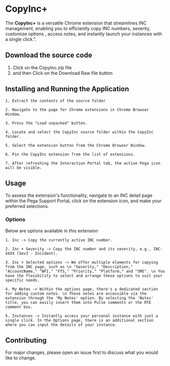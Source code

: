 # CopyInc+

The **CopyInc+** is a versatile Chrome extension that streamlines INC management, enabling you to efficiently copy INC numbers, severity, customize options , access notes, and instantly launch your instances with a single click.".

## Download the source code
1. Click on the CopyInc.zip file
2. and then Click on the Download Raw file button 

## Installing and Running the Application
```
1. Extract the contents of the source folder 

2. Navigate to the page for Chrome extensions in Chrome Browser Window. 

3. Press the "Load unpacked" button. 

4. Locate and select the CopyInc source folder within the CopyInc folder. 

5. Select the extension button from the Chrome Browser Window. 

6. Pin the CopyInc extension from the list of extensions. 

7. After refreshing the Interaction Portal tab, the active Pega icon will be visible.
```
## Usage

To assess the extension's functionality, navigate to an INC detail page within the Pega Support Portal, click on the extension icon, and make your preferred selections.

### Options
Below are options available in this extension

```
1. Inc -> Copy the currently active INC number.

2. Inc + Severity -> Copy the INC number and its severity, e.g., INC-XXXX (Sev3 - Incident).

3. Inc + Selected options -> We offer multiple elements for copying from the INC page, such as \n "Severity," "Description," "AccountName," "WFI," "FTS," "Priority," "Platform," and "SME". \n You have the flexibility to select and arrange these options to suit your specific needs.

4. My Notes -> Within the options page, there's a dedicated section for adding custom notes. \n These notes are accessible via the extension through the 'My Notes' option. By selecting the 'Notes' title, you can easily insert them into Pulse comments or the RTE comment box.

5. Instances -> Instantly access your personal instance with just a single click. In the Options page, there is an additional section where you can input the details of your instance.

```

## Contributing

For major changes, please open an issue first
to discuss what you would like to change.
